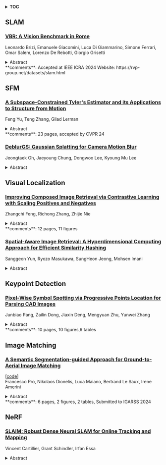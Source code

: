 <details>
  <summary><b>TOC</b></summary>
  <ol>
    <li><a href=#slam>SLAM</a></li>
      <ul>
        <li><a href=#VBR:-A-Vision-Benchmark-in-Rome>VBR: A Vision Benchmark in Rome</a></li>
      </ul>
    </li>
    <li><a href=#sfm>SFM</a></li>
      <ul>
        <li><a href=#A-Subspace-Constrained-Tyler's-Estimator-and-its-Applications-to-Structure-from-Motion>A Subspace-Constrained Tyler's Estimator and its Applications to Structure from Motion</a></li>
        <li><a href=#DeblurGS:-Gaussian-Splatting-for-Camera-Motion-Blur>DeblurGS: Gaussian Splatting for Camera Motion Blur</a></li>
      </ul>
    </li>
    <li><a href=#visual-localization>Visual Localization</a></li>
      <ul>
        <li><a href=#Improving-Composed-Image-Retrieval-via-Contrastive-Learning-with-Scaling-Positives-and-Negatives>Improving Composed Image Retrieval via Contrastive Learning with Scaling Positives and Negatives</a></li>
        <li><a href=#Spatial-Aware-Image-Retrieval:-A-Hyperdimensional-Computing-Approach-for-Efficient-Similarity-Hashing>Spatial-Aware Image Retrieval: A Hyperdimensional Computing Approach for Efficient Similarity Hashing</a></li>
      </ul>
    </li>
    <li><a href=#keypoint-detection>Keypoint Detection</a></li>
      <ul>
        <li><a href=#Pixel-Wise-Symbol-Spotting-via-Progressive-Points-Location-for-Parsing-CAD-Images>Pixel-Wise Symbol Spotting via Progressive Points Location for Parsing CAD Images</a></li>
      </ul>
    </li>
    <li><a href=#image-matching>Image Matching</a></li>
      <ul>
        <li><a href=#A-Semantic-Segmentation-guided-Approach-for-Ground-to-Aerial-Image-Matching>A Semantic Segmentation-guided Approach for Ground-to-Aerial Image Matching</a></li>
      </ul>
    </li>
    <li><a href=#nerf>NeRF</a></li>
      <ul>
        <li><a href=#SLAIM:-Robust-Dense-Neural-SLAM-for-Online-Tracking-and-Mapping>SLAIM: Robust Dense Neural SLAM for Online Tracking and Mapping</a></li>
      </ul>
    </li>
  </ol>
</details>

## SLAM  

### [VBR: A Vision Benchmark in Rome](http://arxiv.org/abs/2404.11322)  
Leonardo Brizi, Emanuele Giacomini, Luca Di Giammarino, Simone Ferrari, Omar Salem, Lorenzo De Rebotti, Giorgio Grisetti  
<details>  
  <summary>Abstract</summary>  
  <ol>  
    This paper presents a vision and perception research dataset collected in Rome, featuring RGB data, 3D point clouds, IMU, and GPS data. We introduce a new benchmark targeting visual odometry and SLAM, to advance the research in autonomous robotics and computer vision. This work complements existing datasets by simultaneously addressing several issues, such as environment diversity, motion patterns, and sensor frequency. It uses up-to-date devices and presents effective procedures to accurately calibrate the intrinsic and extrinsic of the sensors while addressing temporal synchronization. During recording, we cover multi-floor buildings, gardens, urban and highway scenarios. Combining handheld and car-based data collections, our setup can simulate any robot (quadrupeds, quadrotors, autonomous vehicles). The dataset includes an accurate 6-dof ground truth based on a novel methodology that refines the RTK-GPS estimate with LiDAR point clouds through Bundle Adjustment. All sequences divided in training and testing are accessible through our website.  
  </ol>  
</details>  
**comments**: Accepted at IEEE ICRA 2024 Website:
  https://rvp-group.net/datasets/slam.html  
  
  



## SFM  

### [A Subspace-Constrained Tyler's Estimator and its Applications to Structure from Motion](http://arxiv.org/abs/2404.11590)  
Feng Yu, Teng Zhang, Gilad Lerman  
<details>  
  <summary>Abstract</summary>  
  <ol>  
    We present the subspace-constrained Tyler's estimator (STE) designed for recovering a low-dimensional subspace within a dataset that may be highly corrupted with outliers. STE is a fusion of the Tyler's M-estimator (TME) and a variant of the fast median subspace. Our theoretical analysis suggests that, under a common inlier-outlier model, STE can effectively recover the underlying subspace, even when it contains a smaller fraction of inliers relative to other methods in the field of robust subspace recovery. We apply STE in the context of Structure from Motion (SfM) in two ways: for robust estimation of the fundamental matrix and for the removal of outlying cameras, enhancing the robustness of the SfM pipeline. Numerical experiments confirm the state-of-the-art performance of our method in these applications. This research makes significant contributions to the field of robust subspace recovery, particularly in the context of computer vision and 3D reconstruction.  
  </ol>  
</details>  
**comments**: 23 pages, accepted by CVPR 24  
  
### [DeblurGS: Gaussian Splatting for Camera Motion Blur](http://arxiv.org/abs/2404.11358)  
Jeongtaek Oh, Jaeyoung Chung, Dongwoo Lee, Kyoung Mu Lee  
<details>  
  <summary>Abstract</summary>  
  <ol>  
    Although significant progress has been made in reconstructing sharp 3D scenes from motion-blurred images, a transition to real-world applications remains challenging. The primary obstacle stems from the severe blur which leads to inaccuracies in the acquisition of initial camera poses through Structure-from-Motion, a critical aspect often overlooked by previous approaches. To address this challenge, we propose DeblurGS, a method to optimize sharp 3D Gaussian Splatting from motion-blurred images, even with the noisy camera pose initialization. We restore a fine-grained sharp scene by leveraging the remarkable reconstruction capability of 3D Gaussian Splatting. Our approach estimates the 6-Degree-of-Freedom camera motion for each blurry observation and synthesizes corresponding blurry renderings for the optimization process. Furthermore, we propose Gaussian Densification Annealing strategy to prevent the generation of inaccurate Gaussians at erroneous locations during the early training stages when camera motion is still imprecise. Comprehensive experiments demonstrate that our DeblurGS achieves state-of-the-art performance in deblurring and novel view synthesis for real-world and synthetic benchmark datasets, as well as field-captured blurry smartphone videos.  
  </ol>  
</details>  
  
  



## Visual Localization  

### [Improving Composed Image Retrieval via Contrastive Learning with Scaling Positives and Negatives](http://arxiv.org/abs/2404.11317)  
Zhangchi Feng, Richong Zhang, Zhijie Nie  
<details>  
  <summary>Abstract</summary>  
  <ol>  
    The Composed Image Retrieval (CIR) task aims to retrieve target images using a composed query consisting of a reference image and a modified text. Advanced methods often utilize contrastive learning as the optimization objective, which benefits from adequate positive and negative examples. However, the triplet for CIR incurs high manual annotation costs, resulting in limited positive examples. Furthermore, existing methods commonly use in-batch negative sampling, which reduces the negative number available for the model. To address the problem of lack of positives, we propose a data generation method by leveraging a multi-modal large language model to construct triplets for CIR. To introduce more negatives during fine-tuning, we design a two-stage fine-tuning framework for CIR, whose second stage introduces plenty of static representations of negatives to optimize the representation space rapidly. The above two improvements can be effectively stacked and designed to be plug-and-play, easily applied to existing CIR models without changing their original architectures. Extensive experiments and ablation analysis demonstrate that our method effectively scales positives and negatives and achieves state-of-the-art results on both FashionIQ and CIRR datasets. In addition, our methods also perform well in zero-shot composed image retrieval, providing a new CIR solution for the low-resources scenario.  
  </ol>  
</details>  
**comments**: 12 pages, 11 figures  
  
### [Spatial-Aware Image Retrieval: A Hyperdimensional Computing Approach for Efficient Similarity Hashing](http://arxiv.org/abs/2404.11025)  
Sanggeon Yun, Ryozo Masukawa, SungHeon Jeong, Mohsen Imani  
<details>  
  <summary>Abstract</summary>  
  <ol>  
    In the face of burgeoning image data, efficiently retrieving similar images poses a formidable challenge. Past research has focused on refining hash functions to distill images into compact indicators of resemblance. Initial attempts used shallow models, evolving to attention mechanism-based architectures from Convolutional Neural Networks (CNNs) to advanced models. Recognizing limitations in gradient-based models for spatial information embedding, we propose an innovative image hashing method, NeuroHash leveraging Hyperdimensional Computing (HDC). HDC symbolically encodes spatial information into high-dimensional vectors, reshaping image representation. Our approach combines pre-trained large vision models with HDC operations, enabling spatially encoded feature representations. Hashing with locality-sensitive hashing (LSH) ensures swift and efficient image retrieval. Notably, our framework allows dynamic hash manipulation for conditional image retrieval. Our work introduces a transformative image hashing framework enabling spatial-aware conditional retrieval. By seamlessly combining DNN-based neural and HDC-based symbolic models, our methodology breaks from traditional training, offering flexible and conditional image retrieval. Performance evaluations signify a paradigm shift in image-hashing methodologies, demonstrating enhanced retrieval accuracy.  
  </ol>  
</details>  
  
  



## Keypoint Detection  

### [Pixel-Wise Symbol Spotting via Progressive Points Location for Parsing CAD Images](http://arxiv.org/abs/2404.10985)  
Junbiao Pang, Zailin Dong, Jiaxin Deng, Mengyuan Zhu, Yunwei Zhang  
<details>  
  <summary>Abstract</summary>  
  <ol>  
    Parsing Computer-Aided Design (CAD) drawings is a fundamental step for CAD revision, semantic-based management, and the generation of 3D prototypes in both the architecture and engineering industries. Labeling symbols from a CAD drawing is a challenging yet notorious task from a practical point of view. In this work, we propose to label and spot symbols from CAD images that are converted from CAD drawings. The advantage of spotting symbols from CAD images lies in the low requirement of labelers and the low-cost annotation. However, pixel-wise spotting symbols from CAD images is challenging work. We propose a pixel-wise point location via Progressive Gaussian Kernels (PGK) to balance between training efficiency and location accuracy. Besides, we introduce a local offset to the heatmap-based point location method. Based on the keypoints detection, we propose a symbol grouping method to redraw the rectangle symbols in CAD images. We have released a dataset containing CAD images of equipment rooms from telecommunication industrial CAD drawings. Extensive experiments on this real-world dataset show that the proposed method has good generalization ability.  
  </ol>  
</details>  
**comments**: 10 pages, 10 figures,6 tables  
  
  



## Image Matching  

### [A Semantic Segmentation-guided Approach for Ground-to-Aerial Image Matching](http://arxiv.org/abs/2404.11302)  
[[code](https://github.com/pro1944191/semanticalignnet)]  
Francesco Pro, Nikolaos Dionelis, Luca Maiano, Bertrand Le Saux, Irene Amerini  
<details>  
  <summary>Abstract</summary>  
  <ol>  
    Nowadays the accurate geo-localization of ground-view images has an important role across domains as diverse as journalism, forensics analysis, transports, and Earth Observation. This work addresses the problem of matching a query ground-view image with the corresponding satellite image without GPS data. This is done by comparing the features from a ground-view image and a satellite one, innovatively leveraging the corresponding latter's segmentation mask through a three-stream Siamese-like network. The proposed method, Semantic Align Net (SAN), focuses on limited Field-of-View (FoV) and ground panorama images (images with a FoV of 360{\deg}). The novelty lies in the fusion of satellite images in combination with their semantic segmentation masks, aimed at ensuring that the model can extract useful features and focus on the significant parts of the images. This work shows how SAN through semantic analysis of images improves the performance on the unlabelled CVUSA dataset for all the tested FoVs.  
  </ol>  
</details>  
**comments**: 6 pages, 2 figures, 2 tables, Submitted to IGARSS 2024  
  
  



## NeRF  

### [SLAIM: Robust Dense Neural SLAM for Online Tracking and Mapping](http://arxiv.org/abs/2404.11419)  
Vincent Cartillier, Grant Schindler, Irfan Essa  
<details>  
  <summary>Abstract</summary>  
  <ol>  
    We present SLAIM - Simultaneous Localization and Implicit Mapping. We propose a novel coarse-to-fine tracking model tailored for Neural Radiance Field SLAM (NeRF-SLAM) to achieve state-of-the-art tracking performance. Notably, existing NeRF-SLAM systems consistently exhibit inferior tracking performance compared to traditional SLAM algorithms. NeRF-SLAM methods solve camera tracking via image alignment and photometric bundle-adjustment. Such optimization processes are difficult to optimize due to the narrow basin of attraction of the optimization loss in image space (local minima) and the lack of initial correspondences. We mitigate these limitations by implementing a Gaussian pyramid filter on top of NeRF, facilitating a coarse-to-fine tracking optimization strategy. Furthermore, NeRF systems encounter challenges in converging to the right geometry with limited input views. While prior approaches use a Signed-Distance Function (SDF)-based NeRF and directly supervise SDF values by approximating ground truth SDF through depth measurements, this often results in suboptimal geometry. In contrast, our method employs a volume density representation and introduces a novel KL regularizer on the ray termination distribution, constraining scene geometry to consist of empty space and opaque surfaces. Our solution implements both local and global bundle-adjustment to produce a robust (coarse-to-fine) and accurate (KL regularizer) SLAM solution. We conduct experiments on multiple datasets (ScanNet, TUM, Replica) showing state-of-the-art results in tracking and in reconstruction accuracy.  
  </ol>  
</details>  
  
  



